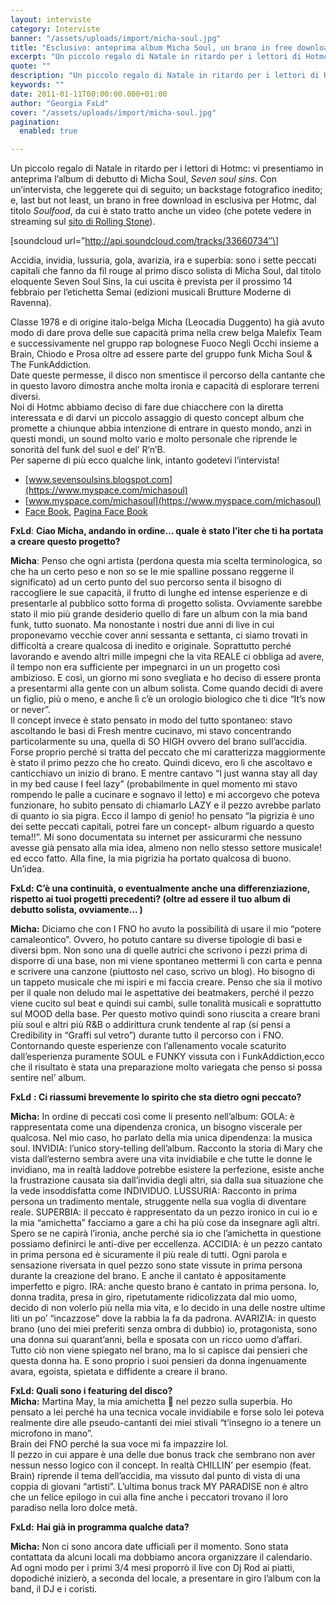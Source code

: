 ```yaml
---
layout: interviste
category: Interviste
banner: "/assets/uploads/import/micha-soul.jpg"
title: "Esclusivo: anteprima album Micha Soul, un brano in free download"
excerpt: "Un piccolo regalo di Natale in ritardo per i lettori di Hotmc: vi presentiamo in anteprima l’album di debutto di Micha Soul, Seven soul sins. Con un’intervista, che leggerete qui di seguito; un backstage fotografico inedito; e, last but not least, un brano in free download in esclusiva per Hotmc, dal titolo Soulfood, da cui…"
quote: ""
description: "Un piccolo regalo di Natale in ritardo per i lettori di Hotmc: vi presentiamo in anteprima l’album di debutto di Micha Soul, Seven soul sins. Con un’intervista, che leggerete qui di seguito; un backstage fotografico inedito; e, last but not least, un brano in free download in esclusiva per Hotmc, dal titolo Soulfood, da cui…"
keywords: ""
date: 2011-01-11T00:00:00.000+01:00
author: "Georgia FxLd"
cover: "/assets/uploads/import/micha-soul.jpg"
pagination:
  enabled: true

---
```


Un piccolo regalo di Natale in ritardo per i lettori di Hotmc: vi presentiamo in anteprima l’album di debutto di Micha Soul, _Seven soul sins_. Con un’intervista, che leggerete qui di seguito; un backstage fotografico inedito; e, last but not least, un brano in free download in esclusiva per Hotmc, dal titolo _Soulfood_, da cui è stato tratto anche un video (che potete vedere in streaming sul [sito di Rolling Stone](http://www.rollingstonemagazine.it/musica/video/Soul-Food-il-video-desordio-di-Micha-Soul/32581 "http://www.rollingstonemagazine.it/musica/video/Soul-Food-il-video-desordio-di-Micha-Soul/32581")).

\[soundcloud url=”http://api.soundcloud.com/tracks/33660734″\]

Accidia, invidia, lussuria, gola, avarizia, ira e superbia: sono i sette peccati capitali che fanno da fil rouge al primo disco solista di Micha Soul, dal titolo eloquente Seven Soul Sins, la cui uscita è prevista per il prossimo 14 febbraio per l’etichetta Semai (edizioni musicali Brutture Moderne di Ravenna).

Classe 1978 e di origine italo-belga Micha (Leocadia Duggento) ha già avuto modo di dare prova delle sue capacità prima nella crew belga Malefix Team e successivamente nel gruppo rap bolognese Fuoco Negli Occhi insieme a Brain, Chiodo e Prosa oltre ad essere parte del gruppo funk Micha Soul & The FunkAddiction.  
Date queste permesse, il disco non smentisce il percorso della cantante che in questo lavoro dimostra anche molta ironia e capacità di esplorare terreni diversi.  
Noi di Hotmc abbiamo deciso di fare due chiacchere con la diretta interessata e di darvi un piccolo assaggio di questo concept album che promette a chiunque abbia intenzione di entrare in questo mondo, anzi in questi mondi, un sound molto vario e molto personale che riprende le sonorità del funk del suol e del’ R’n’B.  
Per saperne di più ecco qualche link, intanto godetevi l’intervista!

* [www.sevensoulsins.blogspot.com](https://www.myspace.com/michasoul)
* [www.myspace.com/michasoul](https://www.myspace.com/michasoul)
* [Face Book](https://www.facebook.com/?sk=events#!/michasoul), [Pagina Face Book](https://www.facebook.com/?sk=events#!/pages/Micha-Soul/133720306685398)

**FxLd**: **Ciao Micha, andando in ordine… quale è stato l’iter che ti ha portata a creare questo progetto?**

**Micha**: Penso che ogni artista (perdona questa mia scelta terminologica, so che ha un certo peso e non so se le mie spalline possano reggerne il significato) ad un certo punto del suo percorso senta il bisogno di raccogliere le sue capacità, il frutto di lunghe ed intense esperienze e di presentarle al pubblico sotto forma di progetto solista. Ovviamente sarebbe stato il mio più grande desiderio quello di fare un album con la mia band funk, tutto suonato. Ma nonostante i nostri due anni di live in cui proponevamo vecchie cover anni sessanta e settanta, ci siamo trovati in difficoltà a creare qualcosa di inedito e originale. Soprattutto perché lavorando e avendo altri mille impegni che la vita REALE ci obbliga ad avere, il tempo non era sufficiente per impegnarci in un un progetto così ambizioso. E così, un giorno mi sono svegliata e ho deciso di essere pronta a presentarmi alla gente con un album solista. Come quando decidi di avere un figlio, più o meno, e anche lì c’è un orologio biologico che ti dice “It’s now or never”.  
Il concept invece è stato pensato in modo del tutto spontaneo: stavo ascoltando le basi di Fresh mentre cucinavo, mi stavo concentrando particolarmente su una, quella di SO HIGH ovvero del brano sull’accidia. Forse proprio perché si tratta del peccato che mi caratterizza maggiormente è stato il primo pezzo che ho creato. Quindi dicevo, ero lì che ascoltavo e canticchiavo un inizio di brano. E mentre cantavo “I just wanna stay all day in my bed cause I feel lazy” (probabilmente in quel momento mi stavo rompendo le palle a cucinare e sognavo il letto) e mi accorgevo che poteva funzionare, ho subito pensato di chiamarlo LAZY e il pezzo avrebbe parlato di quanto io sia pigra. Ecco il lampo di genio! ho pensato “la pigrizia è uno dei sette peccati capitali, potrei fare un concept- album riguardo a questo tema!!”. Mi sono documentata su internet per assicurarmi che nessuno avesse già pensato alla mia idea, almeno non nello stesso settore musicale! ed ecco fatto. Alla fine, la mia pigrizia ha portato qualcosa di buono. Un’idea.

**FxLd: C’è una continuità, o eventualmente anche una differenziazione, rispetto ai tuoi progetti precedenti? (oltre ad essere il tuo album di debutto solista, ovviamente… )**

**Micha:** Diciamo che con I FNO ho avuto la possibilità di usare il mio “potere camaleontico”. Ovvero, ho potuto cantare su diverse tipologie di basi e diversi bpm. Non sono una di quelle autrici che scrivono i pezzi prima di disporre di una base, non mi viene spontaneo mettermi lì con carta e penna e scrivere una canzone (piuttosto nel caso, scrivo un blog). Ho bisogno di un tappeto musicale che mi ispiri e mi faccia creare. Penso che sia il motivo per il quale non deludo mai le aspettative dei beatmakers, perché il pezzo viene cucito sul beat e quindi sui cambi, sulle tonalità musicali e soprattutto sul MOOD della base. Per questo motivo quindi sono riuscita a creare brani più soul e altri più R&B o addirittura crunk tendente al rap (si pensi a Credibility in “Graffi sul vetro”) durante tutto il percorso con i FNO. Contornando queste esperienze con l’allenamento vocale scaturito dall’esperienza puramente SOUL e FUNKY vissuta con i FunkAddiction,ecco che il risultato è stata una preparazione molto variegata che penso si possa sentire nel’ album.

**FxLd** **: Ci riassumi brevemente lo spirito che sta dietro ogni peccato?**

**Micha:** In ordine di peccati così come li presento nell’album: GOLA: è rappresentata come una dipendenza cronica, un bisogno viscerale per qualcosa. Nel mio caso, ho parlato della mia unica dipendenza: la musica soul. INVIDIA: l’unico story-telling dell’album. Racconto la storia di Mary che vista dall’esterno sembra avere una vita invidiabile e che tutte le donne le invidiano, ma in realtà laddove potrebbe esistere la perfezione, esiste anche la frustrazione causata sia dall’invidia degli altri, sia dalla sua situazione che la vede insoddisfatta come INDIVIDUO. LUSSURIA: Racconto in prima persona un tradimento mentale, struggente nella sua voglia di diventare reale. SUPERBIA: il peccato è rappresentato da un pezzo ironico in cui io e la mia “amichetta” facciamo a gare a chi ha più cose da insegnare agli altri. Spero se ne capirà l’ironia, anche perché sia io che l’amichetta in questione possiamo definirci le anti-dive per eccellenza. ACCIDIA: è un pezzo cantato in prima persona ed è sicuramente il più reale di tutti. Ogni parola e sensazione riversata in quel pezzo sono state vissute in prima persona durante la creazione del brano. E anche il cantato è appositamente imperfetto e pigro. IRA: anche questo brano è cantato in prima persona. Io, donna tradita, presa in giro, ripetutamente ridicolizzata dal mio uomo, decido di non volerlo più nella mia vita, e lo decido in una delle nostre ultime liti un po’ “incazzose” dove la rabbia la fa da padrona. AVARIZIA: in questo  
brano (uno dei miei preferiti senza ombra di dubbio) io, protagonista, sono una donna sui quarant’anni, bella e sposata con un ricco uomo d’affari. Tutto ciò non viene spiegato nel brano, ma lo si capisce dai pensieri che questa donna ha. E sono proprio i suoi pensieri da donna ingenuamente avara, egoista, spietata e diffidente a creare il brano.

**FxLd: Quali sono i featuring del disco?**  
**Micha:** Martina May, la mia amichetta 🙂 nel pezzo sulla superbia. Ho pensato a lei perché ha una tecnica vocale invidiabile e forse solo lei poteva realmente dire alle pseudo-cantanti dei miei stivali “t’insegno io a tenere un microfono in mano”.  
Brain dei FNO perché la sua voce mi fa impazzire lol.  
Il pezzo in cui appare è una delle due bonus track che sembrano non aver nessun nesso logico con il concept. In realtà CHILLIN’ per esempio (feat. Brain) riprende il tema dell’accidia, ma vissuto dal punto di vista di una coppia di giovani “artisti”. L’ultima bonus track MY PARADISE non è altro che un felice epilogo in cui alla fine anche i peccatori trovano il loro paradiso nella loro dolce metà.

**FxLd:** **Hai già in programma qualche data?**

**Micha:** Non ci sono ancora date ufficiali per il momento. Sono stata contattata da alcuni locali ma dobbiamo ancora organizzare il calendario. Ad ogni modo per i primi 3/4 mesi proporrò il live con Dj Rod ai piatti, dopodiché inizierò, a seconda del locale, a presentare in giro l’album con la band, il DJ e i coristi.
